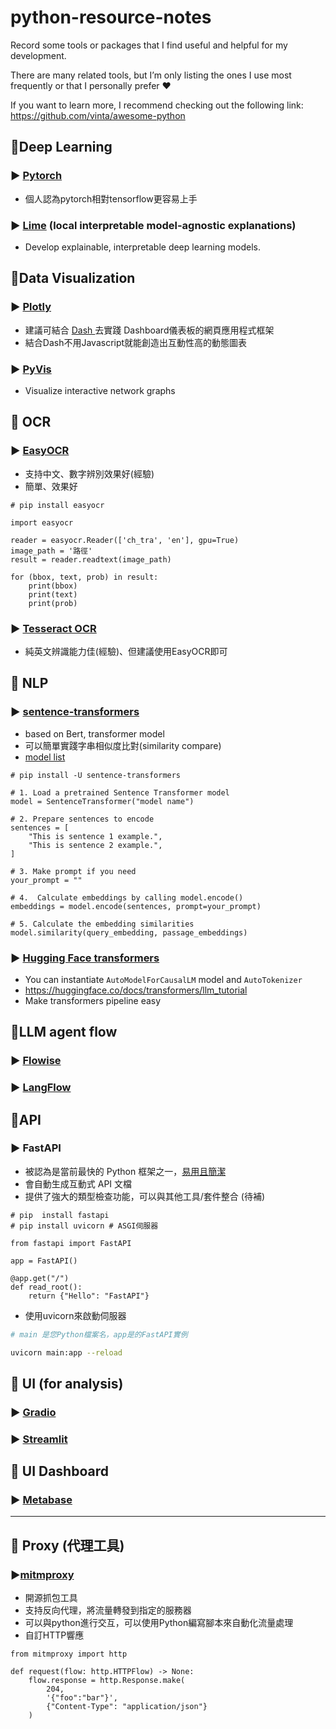 # python-resource-notes
Record some tools or packages that I find useful and helpful for my development.

There are many related tools, but I’m only listing the ones I use most frequently or that I personally prefer ❤️

If you want to learn more, I recommend checking out the following link:
https://github.com/vinta/awesome-python

## 🔻Deep Learning
### ▶︎ [Pytorch](https://github.com/pytorch/pytorch)
- 個人認為pytorch相對tensorflow更容易上手

### ▶︎ [Lime](https://github.com/marcotcr/lime) (local interpretable model-agnostic explanations)
- Develop explainable, interpretable deep learning models.

## 🔻Data Visualization
### ▶︎ [Plotly](https://plotly.com/python)
- 建議可結合 [Dash ](https://dash.plotly.com/)去實踐 Dashboard儀表板的網頁應用程式框架
- 結合Dash不用Javascript就能創造出互動性高的動態圖表
### ▶︎ [PyVis](https://towardsdatascience.com/pyvis-visualize-interactive-network-graphs-in-python-77e059791f01)
- Visualize interactive network graphs


## 🔻 OCR
### ▶︎ [EasyOCR](https://github.com/JaidedAI/EasyOCR)
- 支持中文、數字辨別效果好(經驗)
- 簡單、效果好
```
# pip install easyocr

import easyocr

reader = easyocr.Reader(['ch_tra', 'en'], gpu=True)
image_path = '路徑'
result = reader.readtext(image_path)

for (bbox, text, prob) in result:
    print(bbox)
    print(text)
    print(prob)
```
### ▶︎ [Tesseract OCR](https://github.com/tesseract-ocr/tesseract)
- 純英文辨識能力佳(經驗)、但建議使用EasyOCR即可

## 🔻 NLP

### ▶︎ [sentence-transformers](https://github.com/UKPLab/sentence-transformers)
- based on Bert, transformer model
- 可以簡單實踐字串相似度比對(similarity compare)
- [model list](https://www.sbert.net/docs/sentence_transformer/pretrained_models.html)
```python=
# pip install -U sentence-transformers

# 1. Load a pretrained Sentence Transformer model
model = SentenceTransformer("model name")

# 2. Prepare sentences to encode
sentences = [
    "This is sentence 1 example.",
    "This is sentence 2 example.",
]

# 3. Make prompt if you need
your_prompt = ""

# 4.  Calculate embeddings by calling model.encode()
embeddings = model.encode(sentences, prompt=your_prompt)

# 5. Calculate the embedding similarities
model.similarity(query_embedding, passage_embeddings)
```



### ▶︎ [Hugging Face transformers ](https://github.com/huggingface/transformers)
- You can instantiate ```AutoModelForCausalLM``` model and  ```AutoTokenizer``` 
- https://huggingface.co/docs/transformers/llm_tutorial
- Make transformers pipeline easy





## 🔻LLM agent flow
### ▶︎ [Flowise](https://github.com/FlowiseAI/Flowise)
### ▶︎ [LangFlow](https://github.com/langflow-ai/langflow)

## 🔻API
### ▶︎ FastAPI
- 被認為是當前最快的 Python 框架之一，[易用且簡潔](https://medium.com/seaniap/%E5%BF%AB%E9%80%9F%E4%B8%8A%E6%89%8B-%E7%B0%A1%E5%96%AE%E6%98%93%E6%87%82-python%E6%96%B0%E6%89%8B%E7%9A%84fastapi%E4%B9%8B%E6%97%85-ebd09dc0167b)
- 會自動生成互動式 API 文檔
- 提供了強大的類型檢查功能，可以與其他工具/套件整合 (待補)
```
# pip  install fastapi 
# pip install uvicorn # ASGI伺服器

from fastapi import FastAPI

app = FastAPI()

@app.get("/")
def read_root():
    return {"Hello": "FastAPI"}
```
- 使用uvicorn來啟動伺服器
```bash
# main 是您Python檔案名，app是的FastAPI實例

uvicorn main:app --reload
```

## 🔻 UI (for analysis)
### ▶︎ [Gradio](https://github.com/gradio-app/gradio)

### ▶︎ [Streamlit](https://github.com/streamlit/streamlit)


## 🔻 UI Dashboard
### ▶︎ [Metabase](https://www.metabase.com/)

------------
## 🔻 Proxy (代理工具)
### ▶︎[mitmproxy](https://mitmproxy.org/)
- 開源抓包工具
- 支持反向代理，將流量轉發到指定的服務器
- 可以與python進行交互，可以使用Python編寫腳本來自動化流量處理
- 自訂HTTP響應
```
from mitmproxy import http

def request(flow: http.HTTPFlow) -> None:
    flow.response = http.Response.make(
        204,
        '{"foo":"bar"}',
        {"Content-Type": "application/json"}
    )
```

